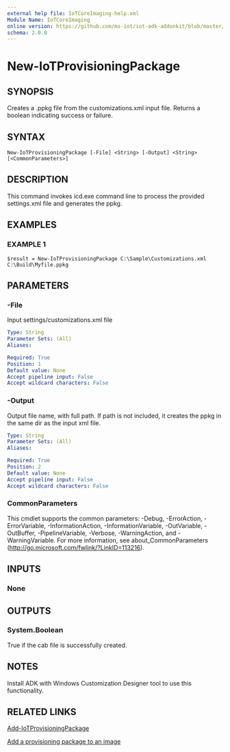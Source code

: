```yaml
---
external help file: IoTCoreImaging-help.xml
Module Name: IoTCoreImaging
online version: https://github.com/ms-iot/iot-adk-addonkit/blob/master/Tools/IoTCoreImaging/Docs/New-IoTProvisioningPackage.md
schema: 2.0.0
---
```


# New-IoTProvisioningPackage

## SYNOPSIS
Creates a .ppkg file from the customizations.xml input file.
Returns a boolean indicating success or failure.

## SYNTAX

```
New-IoTProvisioningPackage [-File] <String> [-Output] <String> [<CommonParameters>]
```

## DESCRIPTION
This command invokes icd.exe command line to process the provided settings.xml file and generates the ppkg.

## EXAMPLES

### EXAMPLE 1
```
$result = New-IoTProvisioningPackage C:\Sample\Customizations.xml C:\Build\Myfile.ppkg
```

## PARAMETERS

### -File
Input settings/customizations.xml file

```yaml
Type: String
Parameter Sets: (All)
Aliases:

Required: True
Position: 1
Default value: None
Accept pipeline input: False
Accept wildcard characters: False
```

### -Output
Output file name, with full path.
If path is not included, it creates the ppkg in the same dir as the input xml file.

```yaml
Type: String
Parameter Sets: (All)
Aliases:

Required: True
Position: 2
Default value: None
Accept pipeline input: False
Accept wildcard characters: False
```

### CommonParameters
This cmdlet supports the common parameters: -Debug, -ErrorAction, -ErrorVariable, -InformationAction, -InformationVariable, -OutVariable, -OutBuffer, -PipelineVariable, -Verbose, -WarningAction, and -WarningVariable.
For more information, see about_CommonParameters (http://go.microsoft.com/fwlink/?LinkID=113216).

## INPUTS

### None
## OUTPUTS

### System.Boolean
True if the cab file is successfully created.
## NOTES
Install ADK with Windows Customization Designer tool to use this functionality.

## RELATED LINKS

[Add-IoTProvisioningPackage](Add-IoTProvisioningPackage.md)

[Add a provisioning package to an image](https://docs.microsoft.com/windows-hardware/manufacture/iot/add-a-provisioning-package-to-an-image)

